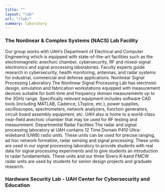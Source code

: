 ```yaml
---
title: ""
layout: "lab"
url: "/lab/"
summary: laboratory
---
```


### The Nonlinear & Complex Systems (NACS) Lab Facility

Our group works with UAH‘s Department of Electrical and Computer Engineering which is equipped with state-of-the-art facilities such as the electromagnetic anechoic chamber, cybersecurity, RF and mixed-signal electronics and signal processing laboratories. Faculty experts guide research in cybersecurity, health monitoring, antennas, and radar systems for industrial, commercial and defense applications. Nonlinear Signal Processing Laboratory The Nonlinear Signal Processing Lab has electronic design, simulation and fabrication workstations equipped with measurement devices suitable for both time and frequency domain measurements up to the 3GHz range. Specifically relevant equipment includes software CAD tools (including MATLAB, Cadence, LTspice, etc.), power supplies, oscilloscopes, spectrometers, network analyzers, function generators, circuit board assembly equipment, etc. UAH also is home to a world-class near-field anechoic chamber that may be used for RF testing and measurement. Departmental Radar Facilites The radar and signal processing laboratory at UAH contains 12 Time Domain P410 Ultra-wideband (UWB) radio units. These units can be used for precise ranging, ad hoc network formation, radar sensing and signal processing. These units are used in our signal processing laboratory to provide students with real data for signal processing experiments and to give students an introduction to radar fundamentals. These units and our three Sivers K-band FMCW radar units are used by students for senior design projects and graduate research.

### Hardware Security Lab - UAH Center for Cybersecurity and Education
